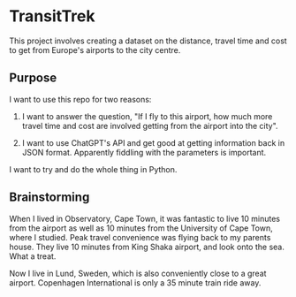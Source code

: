 # TransitTrek

This project involves creating a dataset on the distance, travel time and cost to get from Europe's airports to the city centre. 

## Purpose

I want to use this repo for two reasons:

1. I want to answer the question, "If I fly to this airport, how much more travel time and cost are involved getting from the airport into the city". 

2. I want to use ChatGPT's API and get good at getting information back in JSON format. Apparently fiddling with the parameters is important. 

I want to try and do the whole thing in Python.

## Brainstorming

When I lived in Observatory, Cape Town, it was fantastic to live 10 minutes from the airport as well as 10 minutes from the University of Cape Town, where I studied. Peak travel convenience was flying back to my parents house. They live 10 minutes from King Shaka airport, and look onto the sea. What a treat.

Now I live in Lund, Sweden, which is also conveniently close to a great airport. Copenhagen International is only a 35 minute train ride away.



